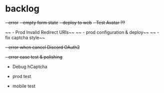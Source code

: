 
# backlog

~~- error~~
~~- empty form state~~
~~- deploy to web~~
~~- Test Avatar ??~~

~~ - Prod Invalid Redirect URIs~~ 
~~ - prod configuration & deploy~~ 
~~ - fix captcha style~~ 

~~- error when cancel Discord OAuth2~~

~~- error case test & polishing~~


- Debug hCaptcha

- prod test


- mobile test